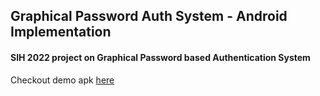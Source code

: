 ## Graphical Password Auth System - Android Implementation
#### SIH 2022 project on Graphical Password based Authentication System

Checkout demo apk [here](https://github.com/ashutosh2706/android-graphical_password_auth_system/tree/master/app/release/app-release.apk/)
